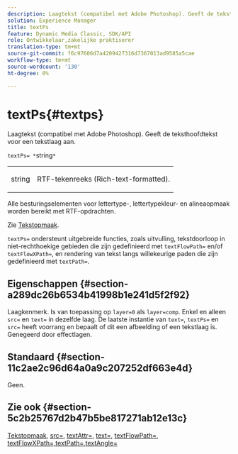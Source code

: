 ```yaml
---
description: Laagtekst (compatibel met Adobe Photoshop). Geeft de teksthoofdtekst voor een tekstlaag aan.
solution: Experience Manager
title: textPs
feature: Dynamic Media Classic, SDK/API
role: Ontwikkelaar,zakelijke praktiserer
translation-type: tm+mt
source-git-commit: f6c97606d7a4209427316d7367013ad9585a5cae
workflow-type: tm+mt
source-wordcount: '130'
ht-degree: 0%

---
```



# textPs{#textps}

Laagtekst (compatibel met Adobe Photoshop). Geeft de teksthoofdtekst voor een tekstlaag aan.

`textPs= *`string`*`

<table id="simpletable_4E2D08FD4EEC4EDC9EFE9F6F2E22DB0C"> 
 <tr class="strow"> 
  <td class="stentry"> <p><span class="codeph"><span class="varname"> string</span> </span> </p> </td> 
  <td class="stentry"> <p>RTF-tekenreeks (Rich-text-formatted). </p></td> 
 </tr> 
</table>

Alle besturingselementen voor lettertype-, lettertypekleur- en alineaopmaak worden bereikt met RTF-opdrachten.

Zie [Tekstopmaak](../../../../../is-api/http-ref/image-serving-api-ref/c-http-protocol-reference/c-text-formatting/c-text-formatting.md#concept-0d3136db7f6f49668274541cd4b6364c).

`textPs=` ondersteunt uitgebreide functies, zoals uitvulling, tekstdoorloop in niet-rechthoekige gebieden die zijn gedefinieerd met  `textFlowPath=` en/of  `textFlowXPath=`, en rendering van tekst langs willekeurige paden die zijn gedefinieerd met  `textPath=`.

## Eigenschappen {#section-a289dc26b6534b41998b1e241d5f2f92}

Laagkenmerk. Is van toepassing op `layer=0` als `layer=comp`. Enkel en alleen `src=` en `text=` in dezelfde laag. De laatste instantie van `text=`, `textPs=` en `src=` heeft voorrang en bepaalt of dit een afbeelding of een tekstlaag is. Genegeerd door effectlagen.

## Standaard {#section-11c2ae2c96d64a0a9c207252df663e4d}

Geen.

## Zie ook {#section-5c2b25767d2b47b5be817271ab12e13c}

[Tekstopmaak](../../../../../is-api/http-ref/image-serving-api-ref/c-http-protocol-reference/c-text-formatting/c-text-formatting.md#concept-0d3136db7f6f49668274541cd4b6364c),  [src=](../../../../../is-api/http-ref/image-serving-api-ref/c-http-protocol-reference/c-command-reference/r-src.md#reference-f6506637778c4c69bf106a7924a91ab1),  [textAttr=](../../../../../is-api/http-ref/image-serving-api-ref/c-http-protocol-reference/c-command-reference/r-textattr.md#reference-ff00484fa3244286abeff34911f7ec0d),  [text=](../../../../../is-api/http-ref/image-serving-api-ref/c-http-protocol-reference/c-command-reference/r-text.md#reference-84634052e48548539a1ef63cbe41f22f),  [textFlowPath=](../../../../../is-api/http-ref/image-serving-api-ref/c-http-protocol-reference/c-command-reference/r-textflowpath.md#reference-0b8d9493d71342f0b6a64a6d221584ef),  [ ](../../../../../is-api/http-ref/image-serving-api-ref/c-http-protocol-reference/c-command-reference/r-textflowxpath.md#reference-c55d4e41a28f40aca6a24ca218c28542)  [ ](../../../../../is-api/http-ref/image-serving-api-ref/c-http-protocol-reference/c-command-reference/r-textpath.md#reference-b09cc0902dff4725bdb54d5da4076ccd)  [textFlowXPath=,textPath=,textAngle=](../../../../../is-api/http-ref/image-serving-api-ref/c-http-protocol-reference/c-command-reference/r-textangle.md#reference-447f624c0e764d0cb5c75846d1b44d15)
